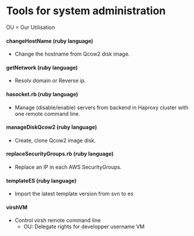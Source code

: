 Tools for system administration
==

OU = Our Utilisation

#### changeHostName (ruby language)<br/>
* Change the hostname from Qcow2 disk image.

#### getNetwork (ruby language) <br/>
* Resolv domain or Reverse ip.

#### hasocket.rb (ruby language)<br/>
* Manage (disable/enable) servers from backend in Haproxy cluster with one remote command line.

#### manageDiskQcow2 (ruby language)<br/>
* Create, clone Qcow2 image disk.

#### replaceSecurityGroups.rb (ruby language)<br/>
* Replace an IP in each AWS SecurityGroups.

#### templateES (ruby language)<br/>
* Import the latest template version from svn to es

#### virshVM<br/>
* Control virsh remote command line<br/>
    * OU: Delegate rights for developper username VM



